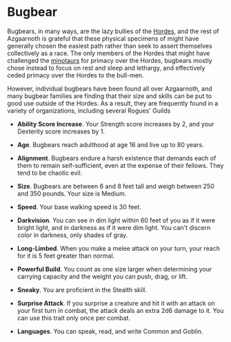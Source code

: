 # Bugbear
Bugbears, in many ways, are the lazy bullies of the [Hordes](index.md#hordes), and the rest of Azgaarnoth is grateful that these physical specimens of might have generally chosen the easiest path rather than seek to assert themselves collectively as a race. The only members of the Hordes that might have challenged the [minotaurs](Minotaurs.md) for primacy over the Hordes, bugbears mostly chose instead to focus on rest and sleep and lethargy, and effectively ceded primacy over the Hordes to the bull-men.

However, individual bugbears have been found all over Azgaarnoth, and many bugbear families are finding that their size and skills can be put to good use outside of the Hordes. As a result, they are frequently found in a variety of organizations, including several Rogues' Guilds

* **Ability Score Increase**. Your Strength score increases by 2, and your Dexterity score increases by 1.

* **Age**. Bugbears reach adulthood at age 16 and live up to 80 years.

* **Alignment**. Bugbears endure a harsh existence that demands each of them to remain self-sufficient, even at the expense of their fellows. They tend to be chaotic evil.

* **Size**. Bugbears are between 6 and 8 feet tall and weigh between 250 and 350 pounds. Your size is Medium.

* **Speed**. Your base walking speed is 30 feet.

* **Darkvision**. You can see in dim light within 60 feet of you as if it were bright light, and in darkness as if it were dim light. You can't discern color in darkness, only shades of gray.

* **Long-Limbed**. When you make a melee attack on your turn, your reach for it is 5 feet greater than normal.

* **Powerful Build**. You count as one size larger when determining your carrying capacity and the weight you can push, drag, or lift.

* **Sneaky**. You are proficient in the Stealth skill.

* **Surprise Attack**. If you surprise a creature and hit it with an attack on your first turn in combat, the attack deals an extra 2d6 damage to it. You can use this trait only once per combat.

* **Languages**. You can speak, read, and write Common and Goblin.
